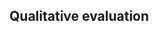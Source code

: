 ## Qualitative evaluation

<!--
TODO:
* Structured interviews with civil servants.
* Do model tasks:
  * Provide (small, randomly selected from top n+k matchmaking results) n of companies per contract and let the interviewee sort them based on their suitability for the contract. Then evaluate correlation.
  * Provide (small) n of companies per contract, let the interviewee distinguish true and false positives. Compute precision, recall, F1 measure?

Find email addresses of civil servants responsible for public procurement of the Prague city districts.
The addresses may be available in the contracting authority profiles.
Ask each civil servants for an interview. (Start with a smaller sample to avoid (the unlikely possibility of) having to turn down interviews.)
For each city district, prepare matchmaking results for several latest public contracts it awarded.
Highlight the awarded bidder in the results if found.
Ask the civil servants to sort the results based on suitability. (How? How to make sure that enough information about bidders is available?)
Ask also to reflect on the results (in terms of diversity, biases etc.).
Use the resorted results to find correlation to the matchmaker's results.
-->
